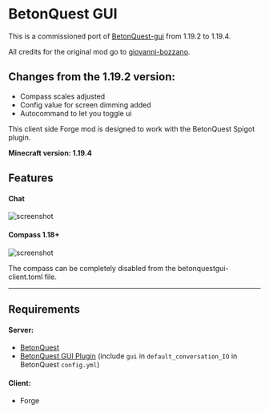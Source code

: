 # BetonQuest GUI

This is a commissioned port of [BetonQuest-gui](https://github.com/giovanni-bozzano/betonquest-gui) from 1.19.2 to 1.19.4.

All credits for the original mod go to [giovanni-bozzano](https://github.com/giovanni-bozzano/).

## Changes from the 1.19.2 version:
- Compass scales adjusted
- Config value for screen dimming added
- Autocommand to let you toggle ui

This client side Forge mod is designed to work with the BetonQuest Spigot plugin.

**Minecraft version: 1.19.4**

## Features
#### Chat
![screenshot](../master/images/demo.png?raw=true)

#### Compass 1.18+
![screenshot](../master/images/compassdemo.png?raw=true)

The compass can be completely disabled from the betonquestgui-client.toml file.

---

## Requirements
#### Server:
* [BetonQuest](https://www.spigotmc.org/resources/betonquest.2117/)
* [BetonQuest GUI Plugin](https://github.com/MommyHeather/betonquest-gui-plugin-1.19.4/releases) (include ```gui``` in ```default_conversation_IO``` in BetonQuest ```config.yml```)

#### Client:
* Forge


